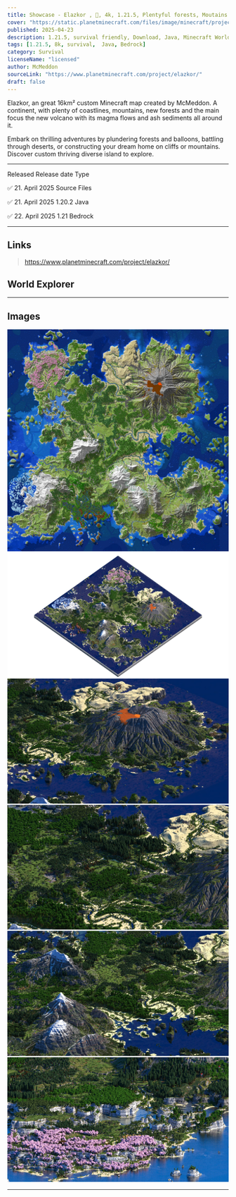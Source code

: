 ```yaml
---
title: Showcase - Elazkor , 🌋, 4k, 1.21.5, Plentyful forests, Moutains and Gen2 Volcano 
cover: "https://static.planetminecraft.com/files/image/minecraft/project/2025/228/18752404-thumbnailv_xl.webp"
published: 2025-04-23
description: 1.21.5, survival friendly, Download, Java, Minecraft World
tags: [1.21.5, 8k, survival,  Java, Bedrock]
category: Survival
licenseName: "licensed"
author: McMeddon
sourceLink: "https://www.planetminecraft.com/project/elazkor/"
draft: false
---
```



Elazkor,
an great 16km² custom Minecraft map created by McMeddon. A continent, with plenty of coastlines, mountains, new forests and the main focus the new volcano with its magma flows and ash sediments all around it.

Embark on thrilling adventures by plundering forests and balloons, battling through deserts, or constructing your dream home on cliffs or mountains. Discover custom thriving diverse island to explore.

---

Released 	Release date	Type

✅	21. April 2025	Source Files

✅	21. April 2025	1.20.2 Java

✅	22. April 2025	1.21 Bedrock 

---

## Links
> https://www.planetminecraft.com/project/elazkor/

## World Explorer

<!-- <iframe src="https://mcmeddon.github.io/Fetoxion/" width="100%" height="600" frameborder="0" allowfullscreen></iframe> -->

---
## Images

![Alt text](./world.jpg "Elazkor Render")
![Alt text](./a.jpg "Elazkor Render")
![Alt text](./c.jpg "Elazkor Render")
![Alt text](./d.jpg "Elazkor Render")
![Alt text](./j.jpg "Elazkor Render")
![Alt text](./o.jpg "Elazkor Render")


---
